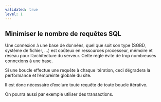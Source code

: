 ```yaml
---
validated: true
level: 1
---
```


## Minimiser le nombre de requêtes SQL

Une connexion à une base de données, quel que soit son type (SGBD, système de fichier, …) est coûteux en ressources processeur, mémoire et réseau pour l’architecture du serveur.
Cette règle évite de trop nombreuses connexions à une base.

Si une boucle effectue une requête à chaque itération, ceci dégradera la performance et l’empreinte globale du site.

Il est donc nécessaire d’exclure toute requête de toute boucle itérative.

On pourra aussi par exemple utiliser des transactions.
